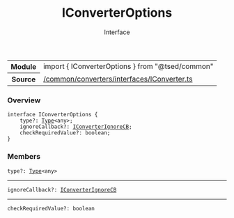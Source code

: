 
<header class="symbol-info-header"><h1 id="iconverteroptions">IConverterOptions</h1><label class="symbol-info-type-label interface">Interface</label></header>
<!-- summary -->
<section class="symbol-info"><table class="is-full-width"><tbody><tr><th>Module</th><td><div class="lang-typescript"><span class="token keyword">import</span> { IConverterOptions }&nbsp;<span class="token keyword">from</span>&nbsp;<span class="token string">"@tsed/common"</span></div></td></tr><tr><th>Source</th><td><a href="https://github.com/Romakita/ts-express-decorators/blob/v4.10.1/src//common/converters/interfaces/IConverter.ts#L0-L0">/common/converters/interfaces/IConverter.ts</a></td></tr></tbody></table></section>
<!-- overview -->


### Overview


<pre><code class="typescript-lang "><span class="token keyword">interface</span> IConverterOptions <span class="token punctuation">{</span>
    type?<span class="token punctuation">:</span> <a href="#api/core/type"><span class="token">Type</span></a><<span class="token keyword">any</span>><span class="token punctuation">;</span>
    ignoreCallback?<span class="token punctuation">:</span> <a href="#api/common/converters/iconverterignorecb"><span class="token">IConverterIgnoreCB</span></a><span class="token punctuation">;</span>
    checkRequiredValue?<span class="token punctuation">:</span> <span class="token keyword">boolean</span><span class="token punctuation">;</span>
<span class="token punctuation">}</span></code></pre>


<!-- Parameters -->

<!-- Description -->

<!-- Members -->







### Members



<div class="method-overview">
<pre><code class="typescript-lang ">type?<span class="token punctuation">:</span> <a href="#api/core/type"><span class="token">Type</span></a><<span class="token keyword">any</span>></code></pre>
</div>




<hr/>



<div class="method-overview">
<pre><code class="typescript-lang ">ignoreCallback?<span class="token punctuation">:</span> <a href="#api/common/converters/iconverterignorecb"><span class="token">IConverterIgnoreCB</span></a></code></pre>
</div>




<hr/>



<div class="method-overview">
<pre><code class="typescript-lang ">checkRequiredValue?<span class="token punctuation">:</span> <span class="token keyword">boolean</span></code></pre>
</div>








